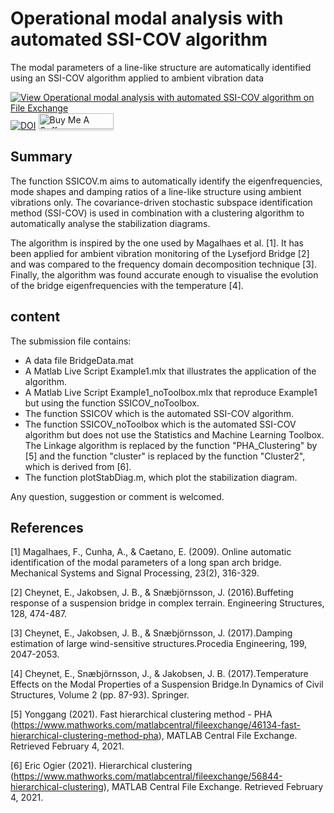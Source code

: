 # Operational modal analysis with automated SSI-COV algorithm
The modal parameters of a line-like structure are automatically identified using an SSI-COV algorithm applied to ambient vibration data

[![View Operational modal analysis with automated SSI-COV algorithm on File Exchange](https://www.mathworks.com/matlabcentral/images/matlab-file-exchange.svg)](https://se.mathworks.com/matlabcentral/fileexchange/69030-operational-modal-analysis-with-automated-ssi-cov-algorithm)
[![DOI](https://zenodo.org/badge/248938005.svg)](https://zenodo.org/badge/latestdoi/248938005)
<a href="https://www.buymeacoffee.com/echeynet" target="_blank"><img src="https://www.buymeacoffee.com/assets/img/custom_images/orange_img.png" alt="Buy Me A Coffee" style="height: 25px !important;width: 120px !important;box-shadow: 0px 3px 2px 0px rgba(190, 190, 190, 0.5) !important;-webkit-box-shadow: 0px 3px 2px 0px rgba(190, 190, 190, 0.5) !important;" ></a>

## Summary

The function SSICOV.m aims to automatically identify the eigenfrequencies, mode shapes and damping ratios of a line-like structure using ambient vibrations only. The covariance-driven stochastic subspace identification method (SSI-COV) is used in combination with a clustering algorithm to automatically analyse the stabilization diagrams. 

The algorithm is inspired by the one used by Magalhaes et al. [1]. It has been applied for ambient vibration monitoring of the Lysefjord Bridge [2] and was compared to the frequency domain decomposition technique [3]. Finally, the algorithm was found accurate enough to visualise the evolution of the bridge eigenfrequencies with the temperature [4].

## content

The submission file contains:
- A data file BridgeData.mat
- A Matlab Live Script Example1.mlx that illustrates the application of the algorithm.
- A Matlab Live Script Example1_noToolbox.mlx that reproduce Example1 but using the function SSICOV_noToolbox.
- The function SSICOV which is the automated SSI-COV algorithm.
- The function SSICOV_noToolbox which is the automated SSI-COV algorithm but does not use the Statistics and Machine Learning Toolbox. The Linkage algorithm is replaced by the function "PHA_Clustering" by [5] and the function "cluster" is replaced by the function "Cluster2", which is derived from [6].
- The function plotStabDiag.m, which plot the stabilization diagram.

Any question, suggestion or comment is welcomed.

## References

[1] Magalhaes, F., Cunha, A., & Caetano, E. (2009). Online automatic identification of the modal parameters of a long span arch bridge. Mechanical Systems and Signal Processing, 23(2), 316-329.

[2] Cheynet, E., Jakobsen, J. B., & Snæbjörnsson, J. (2016).Buffeting response of a suspension bridge in complex terrain. Engineering Structures, 128, 474-487.

[3] Cheynet, E., Jakobsen, J. B., & Snæbjörnsson, J. (2017).Damping estimation of large wind-sensitive structures.Procedia Engineering, 199, 2047-2053.

[4] Cheynet, E., Snæbjörnsson, J., & Jakobsen, J. B. (2017).Temperature Effects on the Modal Properties of a Suspension Bridge.In Dynamics of Civil Structures, Volume 2 (pp. 87-93). Springer.

[5] Yonggang (2021). Fast hierarchical clustering method - PHA (https://www.mathworks.com/matlabcentral/fileexchange/46134-fast-hierarchical-clustering-method-pha), MATLAB Central File Exchange. Retrieved February 4, 2021. 

[6]  Eric Ogier (2021). Hierarchical clustering (https://www.mathworks.com/matlabcentral/fileexchange/56844-hierarchical-clustering), MATLAB Central File Exchange. Retrieved February 4, 2021. 
